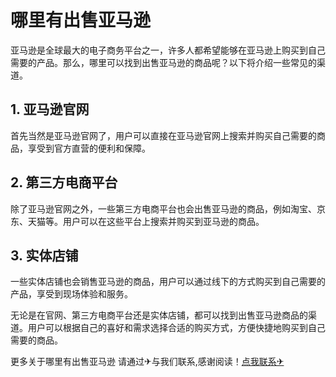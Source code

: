 # 哪里有出售亚马逊

亚马逊是全球最大的电子商务平台之一，许多人都希望能够在亚马逊上购买到自己需要的产品。那么，哪里可以找到出售亚马逊的商品呢？以下将介绍一些常见的渠道。

## 1. 亚马逊官网

首先当然是亚马逊官网了，用户可以直接在亚马逊官网上搜索并购买自己需要的商品，享受到官方直营的便利和保障。

## 2. 第三方电商平台

除了亚马逊官网之外，一些第三方电商平台也会出售亚马逊的商品，例如淘宝、京东、天猫等。用户可以在这些平台上搜索并购买到亚马逊的商品。

## 3. 实体店铺

一些实体店铺也会销售亚马逊的商品，用户可以通过线下的方式购买到自己需要的产品，享受到现场体验和服务。

无论是在官网、第三方电商平台还是实体店铺，都可以找到出售亚马逊商品的渠道。用户可以根据自己的喜好和需求选择合适的购买方式，方便快捷地购买到自己需要的商品。

更多关于哪里有出售亚马逊 请通过✈与我们联系,感谢阅读！[点我联系✈](https://faq.G208.com)